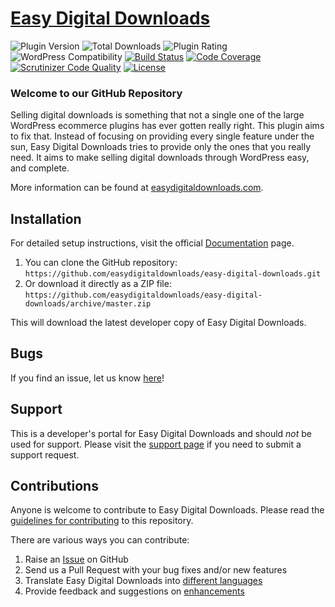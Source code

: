 # [Easy Digital Downloads](https://easydigitaldownloads.com)  #

![Plugin Version](https://img.shields.io/wordpress/plugin/v/easy-digital-downloads.svg?maxAge=2592000) ![Total Downloads](https://img.shields.io/wordpress/plugin/dt/easy-digital-downloads.svg?maxAge=2592000) ![Plugin Rating](https://img.shields.io/wordpress/plugin/r/easy-digital-downloads.svg?maxAge=2592000) ![WordPress Compatibility](https://img.shields.io/wordpress/v/easy-digital-downloads.svg?maxAge=2592000) [![Build Status](https://img.shields.io/travis/easydigitaldownloads/easy-digital-downloads/master.svg?maxAge=2592000)](https://travis-ci.org/easydigitaldownloads/easy-digital-downloads) [![Code Coverage](https://img.shields.io/scrutinizer/coverage/g/easydigitaldownloads/easy-digital-downloads.svg)](https://scrutinizer-ci.com/g/easydigitaldownloads/Easy-Digital-Downloads/?branch=master) [![Scrutinizer Code Quality](https://img.shields.io/scrutinizer/g/easydigitaldownloads/easy-digital-downloads.svg?maxAge=2592000)](https://scrutinizer-ci.com/g/easydigitaldownloads/Easy-Digital-Downloads/?branch=master) [![License](https://img.shields.io/badge/license-GPL--2.0%2B-red.svg)](https://github.com/easydigitaldownloads/easy-digital-downloads/blob/master/license.txt)

### Welcome to our GitHub Repository

Selling digital downloads is something that not a single one of the large WordPress ecommerce plugins has ever gotten really right. This plugin aims to fix that. Instead of focusing on providing every single feature under the sun, Easy Digital Downloads tries to provide only the ones that you really need. It aims to make selling digital downloads through WordPress easy, and complete.

More information can be found at [easydigitaldownloads.com](https://easydigitaldownloads.com/).

## Installation ##

For detailed setup instructions, visit the official [Documentation](https://easydigitaldownloads.com/documentation/) page.

1. You can clone the GitHub repository: `https://github.com/easydigitaldownloads/easy-digital-downloads.git`
2. Or download it directly as a ZIP file: `https://github.com/easydigitaldownloads/easy-digital-downloads/archive/master.zip`

This will download the latest developer copy of Easy Digital Downloads.

## Bugs ##
If you find an issue, let us know [here](https://github.com/easydigitaldownloads/easy-digital-downloads/issues?state=open)!

## Support ##
This is a developer's portal for Easy Digital Downloads and should _not_ be used for support. Please visit the [support page](https://easydigitaldownloads.com/support) if you need to submit a support request.

## Contributions ##
Anyone is welcome to contribute to Easy Digital Downloads. Please read the [guidelines for contributing](https://github.com/easydigitaldownloads/easy-digital-downloads/blob/master/CONTRIBUTING.md) to this repository.

There are various ways you can contribute:

1. Raise an [Issue](https://github.com/easydigitaldownloads/easy-digital-downloads/issues) on GitHub
2. Send us a Pull Request with your bug fixes and/or new features
3. Translate Easy Digital Downloads into [different languages](http://docs.easydigitaldownloads.com/article/1023-translating-easy-digital-downloads)
4. Provide feedback and suggestions on [enhancements](https://github.com/easydigitaldownloads/easy-digital-downloads/issues?direction=desc&labels=Enhancement&page=1&sort=created&state=open)
